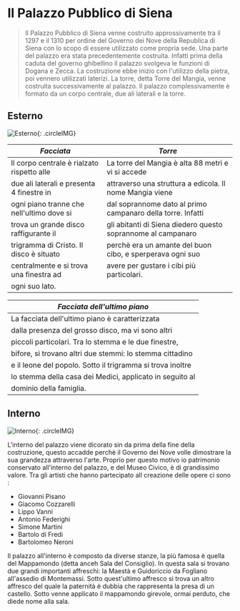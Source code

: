 # Il Palazzo Pubblico di Siena

> Il Palazzo Pubblico di Siena venne costruito approssivamente tra il 1297 e il 1310 per ordine del
> Governo dei Nove della Republica di Siena con lo scopo di essere utilizzato come propria sede.
> Una parte del palazzo era stata precedentemente costruita. Infatti prima della caduta del governo 
> ghibellino il palazzo svolgeva le funzioni di Dogana e Zecca. La costruzione ebbe inizio con l'utilizzo
> della pietra, poi vennero utilizzati laterizi. La torre, detta Torre del Mangia, venne costruita successivamente al palazzo. Il palazzo complessivamente è formato da un corpo centrale, due ali laterali e la torre.

## Esterno

![Esterno](http://mydayworth.org/wp-content/uploads/2015/07/palazzo_pubblico.jpg){: .circleIMG}

_**Facciata**_ | _**Torre**_ |
-------- | ----- |
Il corpo centrale è rialzato rispetto alle | La torre del Mangia è alta 88 metri e vi si accede |
due ali laterali e presenta 4 finestre in | attraverso una struttura a edicola. Il nome Mangia viene |
ogni piano tranne che nell'ultimo dove si | dal soprannome dato al primo campanaro della torre. Infatti |
trova un grande disco raffigurante il | gli abitanti di Siena diedero questo soprannome al campanaro |
trigramma di Cristo. Il disco è situato | perchè era un amante del buon cibo, e sperperava ogni suo |
centralmente e si trova una finestra ad | avere per gustare i cibi più particolari. |
ogni suo lato. |

_**Facciata dell'ultimo piano**_ |
-------------------------- |
La facciata dell'ultimo piano è caratterizzata |
dalla presenza del grosso disco, ma vi sono altri |
piccoli particolari. Tra lo stemma e le due finestre, |
bifore, si trovano altri due stemmi: lo stemma cittadino |
e il leone del popolo. Sotto il trigramma si trova inoltre |
lo stemma della casa dei Medici, applicato in seguito al |
dominio della famiglia. |

## Interno

![Interno](http://www.giovannicarrieri.com/surround/siena/siena-cortile-podesta.jpg){: .circleIMG}

L'interno del palazzo viene dicorato sin da prima della fine della costruzione, questo accadde perchè il Governo dei Nove volle dimostrare la sua grandezza attraverso l'arte. Proprio per questo motivo io patrimonio conservato all'interno del palazzo, e del Museo Civico, è di grandissimo valore. Tra gli artisti che hanno partecipato all creazione delle opere ci sono :
* Giovanni Pisano
* Giacomo Cozzarelli
* Lippo Vanni
* Antonio Federighi
* Simone Martini
* Bartolo di Fredi
* Bartolomeo Neroni

Il palazzo all'interno è composto da diverse stanze, la più famosa è quella del Mappamondo (detta anceh Sala del Consiglio). In questa sala si trovano due grandi importanti affreschi: la Maestà e  Guidoriccio da Fogliano all'assedio di Montemassi. Sotto quest'ultimo affresco si trova un altro affresco del quale la paternità è dubbia che rappresenta la presa di un castello. Sotto venne applicato il mappamondo girevole, ormai perduto, che diede nome alla sala.